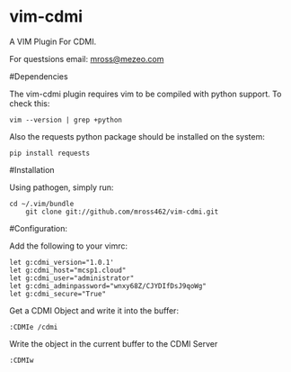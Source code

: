 vim-cdmi
========

A VIM Plugin For CDMI.

For questsions email: mross@mezeo.com

#Dependencies

The vim-cdmi plugin requires vim to be compiled with python support. To check this:

    vim --version | grep +python

Also the requests python package should be installed on the system:

    pip install requests

#Installation

Using pathogen, simply run:

    cd ~/.vim/bundle
        git clone git://github.com/mross462/vim-cdmi.git

#Configuration:

Add the following to your vimrc:

    let g:cdmi_version="1.0.1'
    let g:cdmi_host="mcsp1.cloud"
    let g:cdmi_user="administrator"
    let g:cdmi_adminpassword="wnxy68Z/CJYDIfDsJ9qoWg"
    let g:cdmi_secure="True"

Get a CDMI Object and write it into the buffer:

    :CDMIe /cdmi

Write the object in the current buffer to the CDMI Server

    :CDMIw
